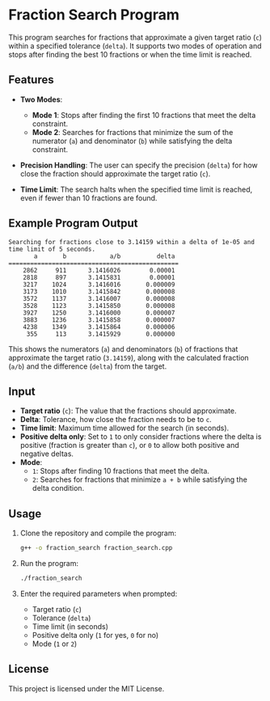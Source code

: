 # Fraction Search Program

This program searches for fractions that approximate a given target ratio (`c`) within a specified tolerance (`delta`). It supports two modes of operation and stops after finding the best 10 fractions or when the time limit is reached.

## Features
- **Two Modes**:
  - **Mode 1**: Stops after finding the first 10 fractions that meet the delta constraint.
  - **Mode 2**: Searches for fractions that minimize the sum of the numerator (`a`) and denominator (`b`) while satisfying the delta constraint.
  
- **Precision Handling**: The user can specify the precision (`delta`) for how close the fraction should approximate the target ratio (`c`).

- **Time Limit**: The search halts when the specified time limit is reached, even if fewer than 10 fractions are found.

## Example Program Output

```plaintext
Searching for fractions close to 3.14159 within a delta of 1e-05 and time limit of 5 seconds.
       a       b            a/b          delta
===============================================
    2862     911      3.1416026        0.00001
    2818     897      3.1415831        0.00001
    3217    1024      3.1416016       0.000009
    3173    1010      3.1415842       0.000008
    3572    1137      3.1416007       0.000008
    3528    1123      3.1415850       0.000008
    3927    1250      3.1416000       0.000007
    3883    1236      3.1415858       0.000007
    4238    1349      3.1415864       0.000006
     355     113      3.1415929       0.000000
```

This shows the numerators (`a`) and denominators (`b`) of fractions that approximate the target ratio (`3.14159`), along with the calculated fraction (`a/b`) and the difference (`delta`) from the target.

## Input
- **Target ratio** (`c`): The value that the fractions should approximate.
- **Delta**: Tolerance, how close the fraction needs to be to `c`.
- **Time limit**: Maximum time allowed for the search (in seconds).
- **Positive delta only**: Set to `1` to only consider fractions where the delta is positive (fraction is greater than `c`), or `0` to allow both positive and negative deltas.
- **Mode**:
  - `1`: Stops after finding 10 fractions that meet the delta.
  - `2`: Searches for fractions that minimize `a + b` while satisfying the delta condition.

## Usage

1. Clone the repository and compile the program:
   ```bash
   g++ -o fraction_search fraction_search.cpp
   ```

2. Run the program:
   ```bash
   ./fraction_search
   ```

3. Enter the required parameters when prompted:
   - Target ratio (`c`)
   - Tolerance (`delta`)
   - Time limit (in seconds)
   - Positive delta only (`1` for yes, `0` for no)
   - Mode (`1` or `2`)



## License

This project is licensed under the MIT License.
